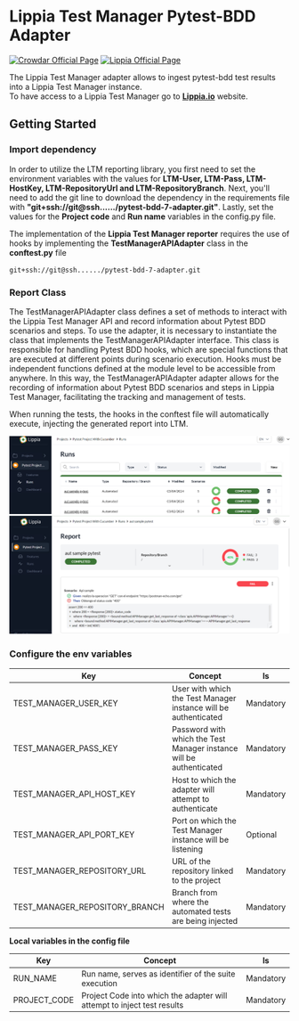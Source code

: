 
# Lippia Test Manager Pytest-BDD Adapter

[![Crowdar Official Page](https://img.shields.io/badge/crowdar-official%20page-brightgreen)](https://crowdar.com.ar/)  [![Lippia Official Page](https://img.shields.io/badge/lippia-official%20page-brightgreen)](https://www.lippia.io/)

The Lippia Test Manager adapter allows to ingest pytest-bdd test results into a Lippia Test Manager instance.  
To have access to a Lippia Test Manager go to  **[Lippia.io](https://lippia.io/)**  website.

## Getting Started

### Import dependency

In order to utilize the LTM reporting library, you first need to set the environment variables with the values for **LTM-User, LTM-Pass, LTM-HostKey, LTM-RepositoryUrl and LTM-RepositoryBranch**. 
Next, you'll need to add the git line to download the dependency in the requirements file with **"git+ssh://git@ssh....../pytest-bdd-7-adapter.git"**. 
Lastly, set the values for the **Project code** and **Run name** variables in the config.py file.


The implementation of the **Lippia Test Manager reporter** requires the use of hooks by implementing the **TestManagerAPIAdapter** class in the **conftest.py** file

``````
git+ssh://git@ssh....../pytest-bdd-7-adapter.git
``````

### Report Class

The TestManagerAPIAdapter class defines a set of methods to interact with the Lippia Test Manager API and record information about Pytest BDD scenarios and steps.
To use the adapter, it is necessary to instantiate the class that implements the TestManagerAPIAdapter interface. This class is responsible for handling Pytest BDD hooks, which are special functions that are executed at different points during scenario execution. Hooks must be independent functions defined at the module level to be accessible from anywhere.
In this way, the TestManagerAPIAdapter adapter allows for the recording of information about Pytest BDD scenarios and steps in Lippia Test Manager, facilitating the tracking and management of tests.

When running the tests, the hooks in the conftest file will automatically execute, injecting the generated report into LTM. 

  ![runs-ltm](adapterPytest/src/main/pytest/docs/img/runs-ltm.png)
  ![run-ltm](adapterPytest/src/main/pytest/docs/img/run-ltm.png)

### Configure the env variables

| Key                        | Concept                                                                 | Is         |  
|----------------------------|-------------------------------------------------------------------------|------------|  
| TEST_MANAGER_USER_KEY      | User with which the Test Manager instance will be authenticated         | Mandatory  |  
| TEST_MANAGER_PASS_KEY      | Password with which the Test Manager instance will be authenticated     | Mandatory  |  
| TEST_MANAGER_API_HOST_KEY      | Host to which the adapter will attempt to authenticate                  | Mandatory  |  
| TEST_MANAGER_API_PORT_KEY      | Port on which the Test Manager instance will be listening               | Optional   |  
| TEST_MANAGER_REPOSITORY_URL      | URL of the repository linked to the project                | Mandatory   |  
| TEST_MANAGER_REPOSITORY_BRANCH      | Branch from where the automated tests are being injected                 | Mandatory   |  

**Local variables in the config file**

| Key                        | Concept                                                                 | Is         |  
|----------------------------|-------------------------------------------------------------------------|------------|
| RUN_NAME      | Run name, serves as identifier of the suite execution                   | Mandatory  |  
| PROJECT_CODE  | Project Code into which the adapter will attempt to inject test results | Mandatory  |
